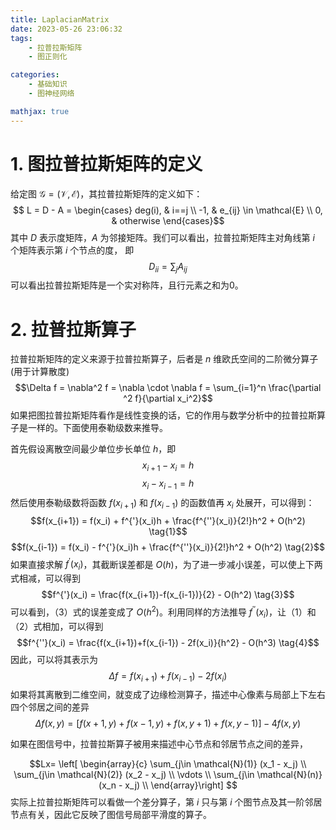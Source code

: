 ```yaml
---
title: LaplacianMatrix
date: 2023-05-26 23:06:32
tags: 
    - 拉普拉斯矩阵
    - 图正则化

categories: 
    - 基础知识
    - 图神经网络

mathjax: true
---
```


# 1. 图拉普拉斯矩阵的定义

给定图 $\mathcal{G} = (\mathcal{V}, \mathcal{E})$，其拉普拉斯矩阵的定义如下：
$$ L = D - A = \begin{cases}
deg(i), & i==j \\
-1, & e_{ij} \in  \mathcal{E} \\
0, & otherwise
\end{cases}$$
其中 $D$ 表示度矩阵，$A$ 为邻接矩阵。我们可以看出，拉普拉斯矩阵主对角线第 $i$ 个矩阵表示第 $i$ 个节点的度， 即 
$$D_{ii} = \sum_{j} A_{ij}$$
可以看出拉普拉斯矩阵是一个实对称阵，且行元素之和为0。

# 2. 拉普拉斯算子
拉普拉斯矩阵的定义来源于拉普拉斯算子，后者是 $n$ 维欧氏空间的二阶微分算子(用于计算散度)
$$\Delta f = \nabla^2 f = \nabla \cdot \nabla f = \sum_{i=1}^n \frac{\partial ^2 f}{\partial x_i^2}$$
如果把图拉普拉斯矩阵看作是线性变换的话，它的作用与数学分析中的拉普拉斯算子是一样的。下面使用泰勒级数来推导。

首先假设离散空间最少单位步长单位 $h$，即
$$x_{i+1} - x_i = h$$
$$x_i - x_{i-1} = h$$
然后使用泰勒级数将函数 $f(x_{i+1})$ 和 $f(x_{i-1})$ 的函数值再 $x_i$ 处展开，可以得到：
$$f(x_{i+1}) = f(x_i) + f^{'}(x_i)h + \frac{f^{''}(x_i)}{2!}h^2 + O(h^2) \tag{1}$$
$$f(x_{i-1}) = f(x_i) - f^{'}(x_i)h + \frac{f^{''}(x_i)}{2!}h^2 + O(h^2) \tag{2}$$
如果直接求解 $f^{'}(x_i)$，其截断误差都是 $O(h)$，为了进一步减小误差，可以使上下两式相减，可以得到
$$f^{'}(x_i) = \frac{f(x_{i+1})-f(x_{i-1})}{2} - O(h^2) \tag{3}$$
可以看到，（3）式的误差变成了 $O(h^2)$。利用同样的方法推导 $f^{''}(x_i)$，让（1）和（2）式相加，可以得到
$$f^{''}(x_i) = \frac{f(x_{i+1})+f(x_{i-1}) - 2f(x_i)}{h^2} - O(h^3) \tag{4}$$
因此，可以将其表示为
$$\Delta f = f(x_{i+1})+f(x_{i-1}) - 2f(x_i) $$
如果将其离散到二维空间，就变成了边缘检测算子，描述中心像素与局部上下左右四个邻居之间的差异
$$\Delta f(x,y) = \left[ f(x+1, y) + f(x-1, y) + f(x, y+1) + f(x, y-1) \right]-4 f(x,y)$$

如果在图信号中，拉普拉斯算子被用来描述中心节点和邻居节点之间的差异，

$$Lx= \left[ \begin{array}{c} 
\sum_{j\in \mathcal{N}(1)} (x_1 - x_j) \\
\sum_{j\in \mathcal{N}(2)} (x_2 - x_j) \\
\vdots \\
\sum_{j\in \mathcal{N}(n)} (x_n - x_j) \\
\end{array}\right] $$
实际上拉普拉斯矩阵可以看做一个差分算子，第 $i$ 只与第 $i$ 个图节点及其一阶邻居节点有关，因此它反映了图信号局部平滑度的算子。